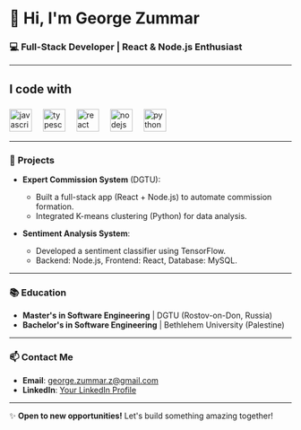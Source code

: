 # 👋 Hi, I'm George Zummar  

### 💻 **Full-Stack Developer | React & Node.js Enthusiast**  

---

<h2 align="left">I code with</h2>

###

<div align="left">
  <img src="https://cdn.jsdelivr.net/gh/devicons/devicon/icons/javascript/javascript-original.svg" height="40" alt="javascript logo"  />
  <img width="12" />
  <img src="https://cdn.jsdelivr.net/gh/devicons/devicon/icons/typescript/typescript-original.svg" height="40" alt="typescript logo"  />
  <img width="12" />
  <img src="https://cdn.jsdelivr.net/gh/devicons/devicon/icons/react/react-original.svg" height="40" alt="react logo"  />
  <img width="12" />
  <img src="https://cdn.jsdelivr.net/gh/devicons/devicon/icons/nodejs/nodejs-original.svg" height="40" alt="nodejs logo"  />
  <img width="12" />
  <img src="https://cdn.jsdelivr.net/gh/devicons/devicon/icons/python/python-original.svg" height="40" alt="python logo"  />
</div>

---

### 🚀 **Projects**  
- **Expert Commission System** (DGTU):  
  - Built a full-stack app (React + Node.js) to automate commission formation.  
  - Integrated K-means clustering (Python) for data analysis.  

- **Sentiment Analysis System**:  
  - Developed a sentiment classifier using TensorFlow.  
  - Backend: Node.js, Frontend: React, Database: MySQL.  

---

### 📚 **Education**  
- **Master's in Software Engineering** | DGTU (Rostov-on-Don, Russia)  
- **Bachelor's in Software Engineering** | Bethlehem University (Palestine)  

---

### 📫 **Contact Me**  
- **Email**: george.zummar.z@gmail.com  
- **LinkedIn**: [Your LinkedIn Profile](#)  

---

✨ **Open to new opportunities!** Let's build something amazing together!  


